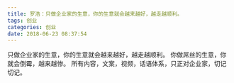 ```yaml
---
title: 罗浩：只做企业家的生意，你的生意就会越来越好，越走越顺利。
tags: 创业
categories: 创业
date: 2018-06-23 08:37:54
---
```


只做企业家的生意，你的生意就会越来越好，越走越顺利。
你做屌丝的生意，你就会倒霉，越来越惨。
所有内容，文案，视频，话语体系，只正对企业家，切记切记。